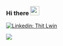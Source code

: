 ### Hi there <img src="https://media.giphy.com/media/hvRJCLFzcasrR4ia7z/giphy.gif" width="25px">

[![Linkedin: Thit Lwin](https://img.shields.io/badge/-thitlwincoder-blue?style=flat-square&logo=Linkedin&logoColor=white&link=https://www.linkedin.com/in/thitlwincoder)](https://www.linkedin.com/in/thitlwincoder)

![](https://komarev.com/ghpvc/?username=thitlwincoder)
